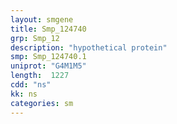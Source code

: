 ```yaml
---
layout: smgene
title: Smp_124740
grp: Smp_12
description: "hypothetical protein"
smp: Smp_124740.1
uniprot: "G4M1M5"
length:  1227
cdd: "ns"
kk: ns
categories: sm
---
```

